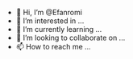- 👋 Hi, I’m @Efanromi
- 👀 I’m interested in ...
- 🌱 I’m currently learning ...
- 💞️ I’m looking to collaborate on ...
- 📫 How to reach me ...

<!---
Efanromi/Efanromi is a ✨ special ✨ repository because its `README.md` (this file) appears on your GitHub profile.
You can click the Preview link to take a look at your changes.
--->
